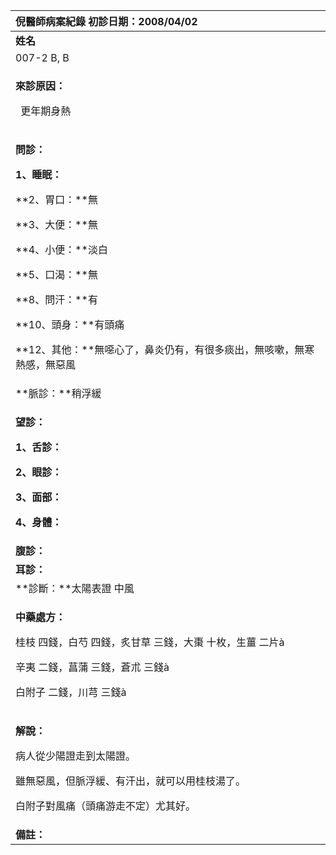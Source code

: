 ﻿|**倪醫師病案紀錄**     初診日期：2008/04/02|
| :- |
|**姓名**|**性別**|**年齡及體型**|**來診日期**|
|007-2 B, B|女|57歲 稍胖|2008/05/28|
|<p>**來診原因：**</p><p>` `更年期身熱</p>|
|<p>**問診：**</p><p>**1、睡眠：**</p><p>**2、胃口：**無</p><p>**3、大便：**無</p><p>**4、小便：**淡白</p><p>**5、口渴：**無</p><p>**8、問汗：**有</p><p>**10、頭身：**有頭痛</p><p>**12、其他：**無噁心了，鼻炎仍有，有很多痰出，無咳嗽，無寒熱感，無惡風</p>|
|**脈診：**稍浮緩|
|<p>**望診：**</p><p>**1、舌診：**</p><p>**2、眼診：**</p><p>**3、面部：**</p><p>**4、身體：**</p>|
|**腹診：**|
|**耳診：**|
|**診斷：**太陽表證 中風|
|<p>**中藥處方：**</p><p>桂枝 四錢，白芍 四錢，炙甘草 三錢，大棗 十枚，生薑 二片à</p><p>辛夷 二錢，菖蒲 三錢，蒼朮 三錢à</p><p>白附子 二錢，川芎 三錢à</p>|
|<p>**解說：**</p><p>病人從少陽證走到太陽證。</p><p>雖無惡風，但脈浮緩、有汗出，就可以用桂枝湯了。</p><p>白附子對風痛（頭痛游走不定）尤其好。</p>|
|**備註：**|

